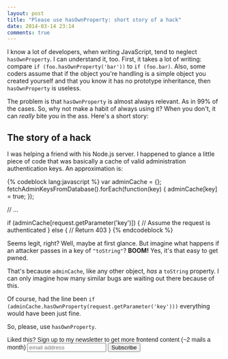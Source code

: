```yaml
---
layout: post
title: "Please use hasOwnProperty: short story of a hack"
date: 2014-03-14 23:14
comments: true
---
```


I know a lot of developers, when writing JavaScript, tend to neglect `hasOwnProperty`. I can understand it, too. First, it takes a lot of writing: compare `if (foo.hasOwnProperty('bar'))` to `if (foo.bar)`. Also, some coders assume that if the object you're handling is a simple object you created yourself and that you know it has no prototype inheritance, then `hasOwnProperty` is useless.

The problem is that `hasOwnProperty` is almost always relevant. As in 99% of the cases. So, why not make a habit of always using it? When you don't, it can *really* bite you in the ass. Here's a short story:

## The story of a hack

I was helping a friend with his Node.js server. I happened to glance a little piece of code that was basically a cache of valid administration authentication keys. An approximation is:

{% codeblock lang:javascript %}
var adminCache = {};
fetchAdminKeysFromDatabase().forEach(function(key) {
    adminCache[key] = true;
});

// ...

if (adminCache[request.getParameter('key')]) {
    // Assume the request is authenticated
} else {
    // Return 403
}
{% endcodeblock %}

Seems legit, right? Well, maybe at first glance. But imagine what happens if an attacker passes in a key of `"toString"`? **BOOM!** Yes, it's that easy to get pwned.

That's because `adminCache`, like any other object, *has* a `toString` property. I can only imagine how many similar bugs are waiting out there because of this.

Of course, had the line been `if (adminCache.hasOwnProperty(request.getParameter('key')))` everything would have been just fine.

So, please, use `hasOwnProperty`.

<!-- Begin MailChimp Signup Form -->
<link href="http://cdn-images.mailchimp.com/embedcode/slim-081711.css" rel="stylesheet" type="text/css">
<style type="text/css">
    #mc_embed_signup{background:#fff; clear:left; font:14px Helvetica,Arial,sans-serif; }
    /* Add your own MailChimp form style overrides in your site stylesheet or in this style block.
       We recommend moving this block and the preceding CSS link to the HEAD of your HTML file. */
</style>
<div id="mc_embed_signup">
<form action="http://codelord.us6.list-manage.com/subscribe/post?u=78b36f07d7d2e7e91eb8deee3&amp;id=c9a8d439c8" method="post" id="mc-embedded-subscribe-form" name="mc-embedded-subscribe-form" class="validate" target="_blank" novalidate>
    <label for="mce-EMAIL">Liked this? Sign up to my newsletter to get more frontend content (~2 mails a month)</label>
    <input type="email" value="" name="EMAIL" class="email" id="mce-EMAIL" placeholder="email address" required style="display: inline">
    <input type="submit" value="Subscribe" name="subscribe" id="mc-embedded-subscribe" class="button" style="display: inline">
</form>
</div>
<!--End mc_embed_signup-->
